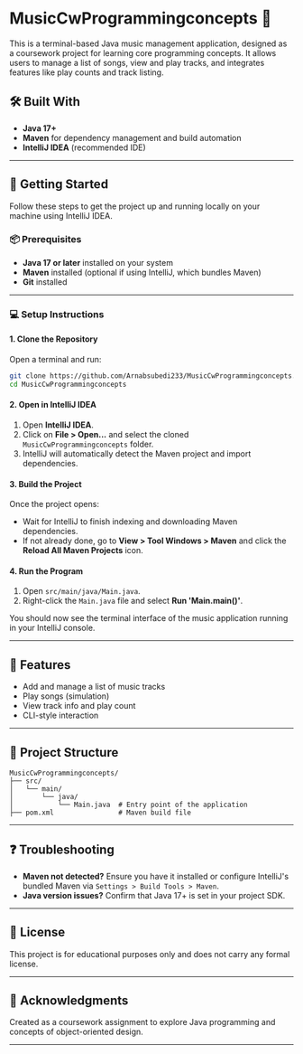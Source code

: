 # MusicCwProgrammingconcepts 🎵

This is a terminal-based Java music management application, designed as a coursework project for learning core programming concepts. It allows users to manage a list of songs, view and play tracks, and integrates features like play counts and track listing.

## 🛠 Built With

- **Java 17+**
- **Maven** for dependency management and build automation
- **IntelliJ IDEA** (recommended IDE)

---

## 🚀 Getting Started

Follow these steps to get the project up and running locally on your machine using IntelliJ IDEA.

### 📦 Prerequisites

- **Java 17 or later** installed on your system
- **Maven** installed (optional if using IntelliJ, which bundles Maven)
- **Git** installed

---

### 💻 Setup Instructions

#### 1. Clone the Repository

Open a terminal and run:

```bash
git clone https://github.com/Arnabsubedi233/MusicCwProgrammingconcepts.git
cd MusicCwProgrammingconcepts
```

#### 2. Open in IntelliJ IDEA

1. Open **IntelliJ IDEA**.
2. Click on **File > Open...** and select the cloned `MusicCwProgrammingconcepts` folder.
3. IntelliJ will automatically detect the Maven project and import dependencies.

#### 3. Build the Project

Once the project opens:

- Wait for IntelliJ to finish indexing and downloading Maven dependencies.
- If not already done, go to **View > Tool Windows > Maven** and click the **Reload All Maven Projects** icon.

#### 4. Run the Program

1. Open `src/main/java/Main.java`.
2. Right-click the `Main.java` file and select **Run 'Main.main()'**.

You should now see the terminal interface of the music application running in your IntelliJ console.

---

## 🧪 Features

- Add and manage a list of music tracks
- Play songs (simulation)
- View track info and play count
- CLI-style interaction

---

## 📁 Project Structure

```
MusicCwProgrammingconcepts/
├── src/
│   └── main/
│       └── java/
│           └── Main.java  # Entry point of the application
├── pom.xml                # Maven build file
```

---

## ❓ Troubleshooting

- **Maven not detected?** Ensure you have it installed or configure IntelliJ's bundled Maven via `Settings > Build Tools > Maven`.
- **Java version issues?** Confirm that Java 17+ is set in your project SDK.

---

## 📜 License

This project is for educational purposes only and does not carry any formal license.

---

## 🙌 Acknowledgments

Created as a coursework assignment to explore Java programming and concepts of object-oriented design.

---

```
